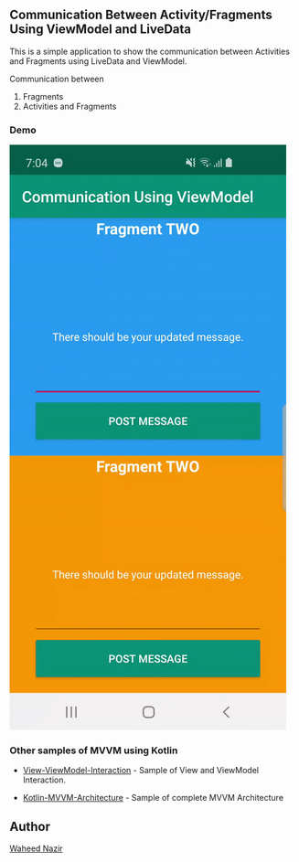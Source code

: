 ## Communication Between Activity/Fragments Using ViewModel and LiveData 

This is a simple application to show the communication between Activities and Fragments using LiveData and ViewModel.

Communication between
 1. Fragments
 2. Activities and Fragments

### Demo
<img src="https://github.com/WaheedNazir/Communication-ActivityFragment-ViewModel/blob/master/images/sample_demo.gif" />

### Other samples of MVVM using Kotlin

* [View-ViewModel-Interaction] - Sample of View and ViewModel Interaction.
* [Kotlin-MVVM-Architecture] - Sample of complete MVVM Architecture

   [Kotlin-MVVM-Architecture]: <https://github.com/WaheedNazir/Kotlin-MVVM-Architecture>
   [View-ViewModel-Interaction]: <https://github.com/WaheedNazir/View-ViewModel-Interaction>

## Author
[Waheed Nazir](https://www.linkedin.com/in/waheed-nazir-36521579/ "Waheed Nazir (GreenProLogix)")


